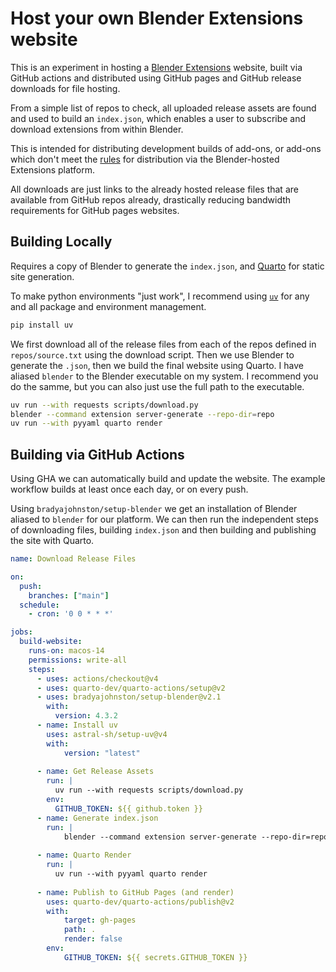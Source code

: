 # Host your own Blender Extensions website

This is an experiment in hosting a [Blender Extensions](https://docs.blender.org/manual/en/latest/advanced/extensions/creating_repository/index.html) website, built via GitHub actions and distributed using GitHub pages and GitHub release downloads for file hosting.

From a simple list of repos to check, all uploaded release assets are found and used to build an `index.json`, which enables a user to subscribe and download extensions from within Blender.

This is intended for distributing development builds of add-ons, or add-ons which don't meet the [rules](https://extensions.blender.org/terms-of-service/) for distribution via the Blender-hosted Extensions platform.

All downloads are just links to the already hosted release files that are available from GitHub repos already, drastically reducing bandwidth requirements for GitHub pages websites.

## Building Locally

Requires a copy of Blender to generate the `index.json`, and [Quarto](https://quarto.org) for static site generation.

To make python environments "just work", I recommend using [`uv`](https://docs.astral.sh/uv/) for any and all package and environment management.

```bash
pip install uv
```

We first download all of the release files from each of the repos defined in `repos/source.txt` using the download script. Then we use Blender to generate the `.json`, then we build the final website using Quarto. I have aliased `blender` to the Blender executable on my system. I recommend you do the samme, but you can also just use the full path to the executable.
```bash
uv run --with requests scripts/download.py
blender --command extension server-generate --repo-dir=repo
uv run --with pyyaml quarto render
```

## Building via GitHub Actions

Using GHA we can automatically build and update the website. The example workflow builds at least once each day, or on every push.

Using `bradyajohnston/setup-blender` we get an installation of Blender aliased to `blender` for our platform. We can then run the independent steps of downloading files, building `index.json` and then building and publishing the site with Quarto.

```yml
name: Download Release Files

on:
  push:
    branches: ["main"]
  schedule:
    - cron: '0 0 * * *'

jobs:
  build-website:
    runs-on: macos-14
    permissions: write-all
    steps:
      - uses: actions/checkout@v4
      - uses: quarto-dev/quarto-actions/setup@v2
      - uses: bradyajohnston/setup-blender@v2.1
        with: 
          version: 4.3.2
      - name: Install uv
        uses: astral-sh/setup-uv@v4
        with:
            version: "latest"
    
      - name: Get Release Assets
        run: |
          uv run --with requests scripts/download.py
        env:
          GITHUB_TOKEN: ${{ github.token }}
      - name: Generate index.json
        run: |
            blender --command extension server-generate --repo-dir=repo
    
      - name: Quarto Render
        run: |
          uv run --with pyyaml quarto render
    
      - name: Publish to GitHub Pages (and render)
        uses: quarto-dev/quarto-actions/publish@v2
        with:
            target: gh-pages
            path: .
            render: false
        env:
            GITHUB_TOKEN: ${{ secrets.GITHUB_TOKEN }}
```
